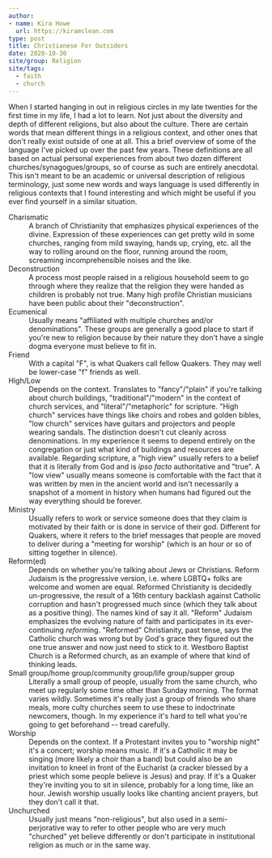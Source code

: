```yaml
---
author:
- name: Kira Howe
  url: https://kiramclean.com
type: post
title: Christianese For Outsiders
date: 2020-10-30
site/group: Religion
site/tags:
  - faith
  - church
---
```


When I started hanging in out in religious circles in my late twenties for the first time in my life, I had a lot to learn. Not just about the diversity and depth of different religions, but also about the culture. There are certain words that mean different things in a religious context, and other ones that don't really exist outside of one at all. This a brief overview of some of the language I've picked up over the past few years. These definitions are all based on actual personal experiences from about two dozen different churches/synagogues/groups, so of course as such are entirely anecdotal. This isn't meant to be an academic or universal description of religious terminology, just some new words and ways language is used differently in religious contexts that I found interesting and which might be useful if you ever find yourself in a similar situation.

<dl>
<dt>Charismatic</dt>
<dd>A branch of Christianity that emphasizes physical experiences of the divine. Expression of these experiences can get pretty wild in some churches, ranging from mild swaying, hands up, crying, etc. all the way to rolling around on the floor, running around the room, screaming incomprehensible noises and the like.<dd>

<dt>Deconstruction</dt>
<dd>A process most people raised in a religious household seem to go through where they realize that the religion they were handed as children is probably not true. Many high profile Christian musicians have been public about their "deconstruction".</dd>

<dt>Ecumenical</dt>
<dd>Usually means "affiliated with multiple churches and/or denominations". These groups are generally a good place to start if you're new to religion because by their nature they don't have a single dogma everyone must believe to fit in.</dd>

<dt>Friend</dt>
<dd>With a capital "F", is what Quakers call fellow Quakers. They may well be lower-case "f" friends as well.</dd>

<dt>High/Low</dt>
<dd>Depends on the context. Translates to "fancy"/"plain" if you're talking about church buildings, "traditional"/"modern" in the context of church services, and "literal"/"metaphoric" for scripture. "High church" services have things like choirs and robes and golden bibles, "low church" services have guitars and projectors and people wearing sandals. The distinction doesn't cut cleanly across denominations. In my experience it seems to depend entirely on the congregation or just what kind of buildings and resources are available. Regarding scripture, a "high view" usually refers to a belief that it is literally from God and is <em>ipso facto</em> authoritative and "true". A "low view" usually means someone is comfortable with the fact that it was written by men in the ancient world and isn't necessarily a snapshot of a moment in history when humans had figured out the way everything should be forever.</dd>

<dt>Ministry</dt>
<dd>Usually refers to work or service someone does that they claim is motivated by their faith or is done in service of their god. Different for Quakers, where it refers to the brief messages that people are moved to deliver during a "meeting for worship" (which is an hour or so of sitting together in silence).</dd>

<dt>Reform(ed)</dt>
<dd>Depends on whether you're talking about Jews or Christians. Reform Judaism is the progressive version, i.e. where LGBTQ+ folks are welcome and women are equal. Reformed Christianity is decidedly un-progressive, the result of a 16th century backlash against Catholic corruption and hasn't progressed much since (which they talk about as a positive thing). The names kind of say it all. "Reform" Judaism emphasizes the evolving nature of faith and participates in its ever-continuing <em>reform</em>ing. "Reformed" Christianity, past tense, says the Catholic church was wrong but by God's grace they figured out the one true answer and now just need to stick to it. Westboro Baptist Church is a Reformed church, as an example of where that kind of thinking leads.</dd>

<dt>Small group/home group/community group/life group/supper group</dt>
<dd>Literally a small group of people, usually from the same church, who meet up regularly some time other than Sunday morning. The format varies wildly. Sometimes it's really just a group of friends who share meals, more culty churches seem to use these to indoctrinate newcomers, though. In my experience it's hard to tell what you're going to get beforehand -- tread carefully.</dd>

<dt>Worship</dt>
<dd>Depends on the context. If a Protestant invites you to "worship night" it's a concert; worship means music. If it's a Catholic it may be singing (more likely a choir than a band) but could also be an invitation to kneel in front of the Eucharist (a cracker blessed by a priest which some people believe is Jesus) and pray. If it's a Quaker they're inviting you to sit in silence, probably for a long time, like an hour. Jewish worship usually looks like chanting ancient prayers, but they don't call it that.</dd>

<dt>Unchurched</dt>
<dd>Usually just means "non-religious", but also used in a semi-perjorative way to refer to other people who are very much "churched" yet believe differently or don't participate in institutional religion as much or in the same way.</dd>
</dl>
